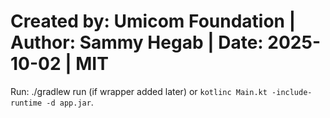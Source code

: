 # Created by: Umicom Foundation | Author: Sammy Hegab | Date: 2025-10-02 | MIT
Run: ./gradlew run (if wrapper added later) or `kotlinc Main.kt -include-runtime -d app.jar`.
